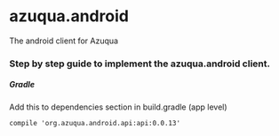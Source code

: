 # azuqua.android
The android client for Azuqua

<h3> Step by step guide to implement the azuqua.android client. </h3>

<h5> Gradle </h5>

Add this to dependencies section in build.gradle (app level)

    compile 'org.azuqua.android.api:api:0.0.13'
